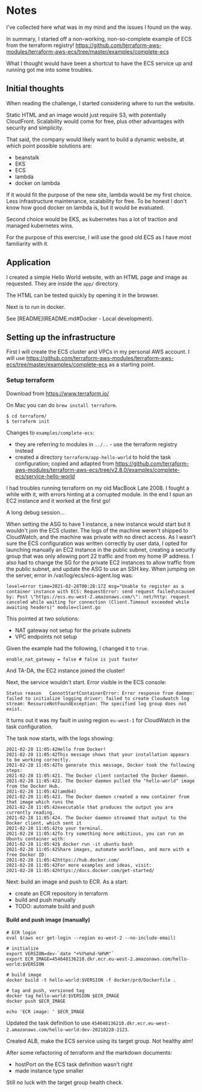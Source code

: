 # Notes

I've collected here what was in my mind and the issues I found on the way.

In summary, I started off a non-working, non-so-complete example of ECS from the terraform registry! https://github.com/terraform-aws-modules/terraform-aws-ecs/tree/master/examples/complete-ecs

What I thought would have been a shortcut to have the ECS service up and running got me into some troubles.

## Initial thoughts

When reading the challenge, I started considering where to run the website.

Static HTML and an image would just require S3, with potentially CloudFront. Scalability would come for free, plus other advantages with security and simplicity.

That said, the company would likely want to build a dynamic website, at which point possible solutions are:
* beanstalk
* EKS
* ECS
* lambda
* docker on lambda

If it would fit the purpose of the new site, lambda would be my first choice. Less infrastructure maintenance, scalability for free. To be honest I don't know how good docker on lambda is, but it would be evaluated.

Second choice would be EKS, as kubernetes has a lot of traction and managed kubernetes wins.

For the purpose of this exercise, I will use the good old ECS as I have most familiarity with it.

## Application

I created a simple Hello World website, with an HTML page and image as requested. They are inside the `app/` directory.

The HTML can be tested quickly by opening it in the browser.

Next is to run in docker.

See [README](README.md#Docker - Local development).

## Setting up the infrastructure

First I will create the ECS cluster and VPCs in my personal AWS account.
I will use https://github.com/terraform-aws-modules/terraform-aws-ecs/tree/master/examples/complete-ecs as a starting point.

### Setup terraform

Download from https://www.terraform.io/

On Mac you can do `brew install terraform`.

```
$ cd terraform/
$ terraform init
```

Changes to `examples/complete-ecs`:
* they are referring to modules in `../..` - use the terraform registry instead
* created a directory `terraform/app-hello-world` to hold the task configuration; copied and adapted from https://github.com/terraform-aws-modules/terraform-aws-ecs/tree/v2.8.0/examples/complete-ecs/service-hello-world

I had troubles running terraform on my old MacBook Late 2008. I fought a while with it, with errors hinting at a corrupted module. In the end I spun an EC2 instance and it worked at the first go!

A long debug session...

When setting the ASG to have 1 instance, a new instance would start but it wouldn't join the ECS cluster. The logs of the machine weren't shipped to CloudWatch, and the machine was private with no direct access. As I wasn't sure the ECS configuration was written correctly by user data, I opted for launching manually an EC2 instance in the public subnet, creating a security group that was only allowing port 22 traffic and from my home IP address. I also had to change the SG for the private EC2 instances to allow traffic from the public subnet, and update the ASG to use an SSH key. When jumping on the server, error in /var/log/ecs/ecs-agent.log was:

```
level=error time=2021-02-28T00:28:17Z msg="Unable to register as a container instance with ECS: RequestError: send request failed\ncaused by: Post \"https://ecs.eu-west-2.amazonaws.com/\": net/http: request canceled while waiting for connection (Client.Timeout exceeded while awaiting headers)" module=client.go
```

This pointed at two solutions:
* NAT gateway not setup for the private subnets
* VPC endpoints not setup

Given the example had the following, I changed it to `true`.

```
enable_nat_gateway = false # false is just faster
```

And TA-DA, the EC2 instance joined the cluster!

Next, the service wouldn't start. Error visible in the ECS console:

```
Status reason	CannotStartContainerError: Error response from daemon: failed to initialize logging driver: failed to create Cloudwatch log stream: ResourceNotFoundException: The specified log group does not exist.
```

It turns out it was my fault in using region `eu-west-1` for CloudWatch in the task configuration.

The task now starts, with the logs showing:

```
2021-02-28 11:05:42Hello from Docker!
2021-02-28 11:05:42This message shows that your installation appears to be working correctly.
2021-02-28 11:05:42To generate this message, Docker took the following steps:
2021-02-28 11:05:421. The Docker client contacted the Docker daemon.
2021-02-28 11:05:422. The Docker daemon pulled the "hello-world" image from the Docker Hub.
2021-02-28 11:05:42(amd64)
2021-02-28 11:05:423. The Docker daemon created a new container from that image which runs the
2021-02-28 11:05:42executable that produces the output you are currently reading.
2021-02-28 11:05:424. The Docker daemon streamed that output to the Docker client, which sent it
2021-02-28 11:05:42to your terminal.
2021-02-28 11:05:42To try something more ambitious, you can run an Ubuntu container with:
2021-02-28 11:05:42$ docker run -it ubuntu bash
2021-02-28 11:05:42Share images, automate workflows, and more with a free Docker ID:
2021-02-28 11:05:42https://hub.docker.com/
2021-02-28 11:05:42For more examples and ideas, visit:
2021-02-28 11:05:42https://docs.docker.com/get-started/
```

Next: build an image and push to ECR. As a start:
* create an ECR repository in terraform
* build and push manually
* TODO: automate build and push

#### Build and push image (manually)

```
# ECR login
eval $(aws ecr get-login --region eu-west-2 --no-include-email)

# initialize
export VERSION=dev-`date "+%Y%m%d-%H%M"`
export ECR_IMAGE=454648136210.dkr.ecr.eu-west-2.amazonaws.com/hello-world:$VERSION

# build image
docker build -t hello-world:$VERSION -f docker/prd/Dockerfile .

# tag and push, versioned tag
docker tag hello-world:$VERSION $ECR_IMAGE
docker push $ECR_IMAGE

echo 'ECR image: ' $ECR_IMAGE
```

Updated the task definition to use `454648136210.dkr.ecr.eu-west-2.amazonaws.com/hello-world:dev-20210228-2123`.

Created ALB, make the ECS service using its target group. Not healthy atm!

After some refactoring of terraform and the markdown documents:
* hostPort on the ECS task definition wasn't right
* made instance type smaller

Still no luck with the target group health check.